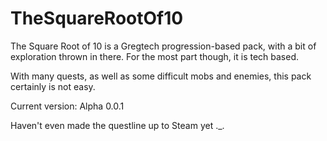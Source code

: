 # TheSquareRootOf10
The Square Root of 10 is a Gregtech progression-based pack, with a bit of exploration thrown in there. For the most part though, it is tech based.

With many quests, as well as some difficult mobs and enemies, this pack certainly is not easy.

Current version: Alpha 0.0.1

Haven't even made the questline up to Steam yet ._.
